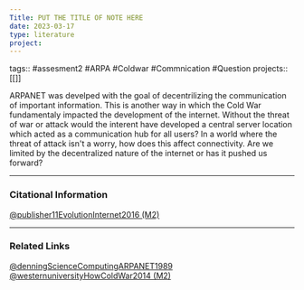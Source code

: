 ```yaml
---
Title: PUT THE TITLE OF NOTE HERE
date: 2023-03-17
type: literature
project:
---
```

tags:: #assesment2 #ARPA #Coldwar #Commnication #Question
projects::[[]]


ARPANET was develped with the goal of decentrilizing the communication of important information. This is another way in which the Cold War fundamentaly impacted the development of the internet. Without the threat of war or attack would the interent have developed a central server location which acted as a communication hub for all users? In a world where the threat of attack isn't a worry, how does this affect connectivity. Are we limited by the decentralized nature of the internet or has it pushed us forward?

---
### Citational Information

[@publisher11EvolutionInternet2016 (M2)](@publisher11EvolutionInternet2016%20(M2).md)


---

### Related Links

[@denningScienceComputingARPANET1989](@denningScienceComputingARPANET1989.md)
[@westernuniversityHowColdWar2014 (M2)](@westernuniversityHowColdWar2014%20(M2).md)
